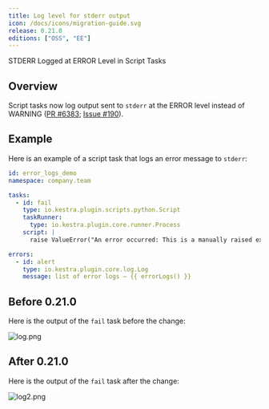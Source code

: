 ```yaml
---
title: Log level for stderr output
icon: /docs/icons/migration-guide.svg
release: 0.21.0
editions: ["OSS", "EE"]
---
```


STDERR Logged at ERROR Level in Script Tasks

## Overview

Script tasks now log output sent to `stderr` at the ERROR level instead of WARNING ([PR #6383](https://github.com/kestra-io/kestra/pull/6383); [Issue #190](https://github.com/kestra-io/plugin-scripts/issues/190)).

## Example

Here is an example of a script task that logs an error message to `stderr`:

```yaml
id: error_logs_demo
namespace: company.team

tasks:
  - id: fail
    type: io.kestra.plugin.scripts.python.Script
    taskRunner:
      type: io.kestra.plugin.core.runner.Process
    script: |
      raise ValueError("An error occurred: This is a manually raised exception.")

errors:
  - id: alert
    type: io.kestra.plugin.core.log.Log
    message: list of error logs — {{ errorLogs() }}
```

## Before 0.21.0

Here is the output of the `fail` task before the change:

![log.png](/docs/migration-guide/0-21/stderr-log-level1.png)

## After 0.21.0

Here is the output of the `fail` task after the change:

![log2.png](/docs/migration-guide/0-21/stderr-log-level2.png)